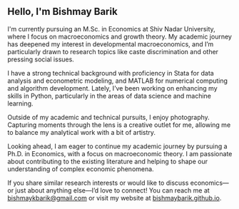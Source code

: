 ## Hello, I'm Bishmay Barik

I'm currently pursuing an M.Sc. in Economics at Shiv Nadar University, where I focus on macroeconomics and growth theory. My academic journey has deepened my interest in developmental macroeconomics, and I’m particularly drawn to research topics like caste discrimination and other pressing social issues.

I have a strong technical background with proficiency in Stata for data analysis and econometric modeling, and MATLAB for numerical computing and algorithm development. Lately, I’ve been working on enhancing my skills in Python, particularly in the areas of data science and machine learning.

Outside of my academic and technical pursuits, I enjoy photography. Capturing moments through the lens is a creative outlet for me, allowing me to balance my analytical work with a bit of artistry.

Looking ahead, I am eager to continue my academic journey by pursuing a Ph.D. in Economics, with a focus on macroeconomic theory. I am passionate about contributing to the existing literature and helping to shape our understanding of complex economic phenomena.

If you share similar research interests or would like to discuss economics—or just about anything else—I’d love to connect! You can reach me at [bishmaykbarik@gmail.com](mailto:bishmaykbarik@gmail.com) or visit my website at [bishmaybarik.github.io](https://bishmaybarik.github.io).
